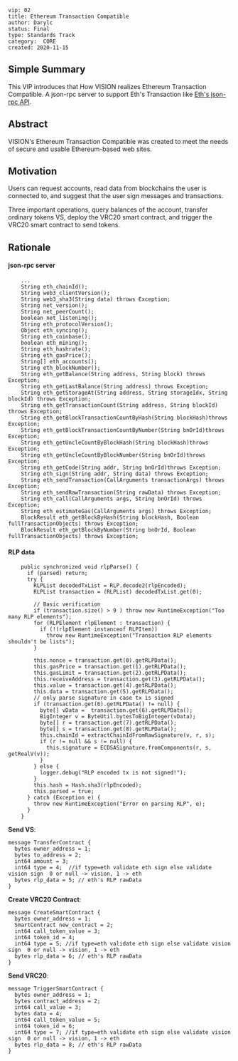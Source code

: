 ```
vip: 02
title: Ethereum Transaction Compatible
author: Darylc
status: Final
type: Standards Track
category:  CORE
created: 2020-11-15
```

## Simple Summary

This VIP introduces that How VISION realizes Ethereum Transaction Compatible. A json-rpc server to support Eth's Transaction like [Eth's json-rpc API](https://eth.wiki/json-rpc/API).

## Abstract

VISION's Ethereum Transaction Compatible was created to meet the needs of secure and usable Ethereum-based web sites. 

## Motivation

Users can request accounts, read data from blockchains the user is connected to, and suggest that the user sign messages and transactions. 

Three important operations, query balances of the account, transfer ordinary tokens VS, deploy the VRC20 smart contract, and trigger the VRC20 smart contract to send tokens.


## Rationale

#### json-rpc server

```
    ...
    String eth_chainId();
    String web3_clientVersion();
    String web3_sha3(String data) throws Exception;
    String net_version();
    String net_peerCount();
    boolean net_listening();
    String eth_protocolVersion();
    Object eth_syncing();
    String eth_coinbase();
    boolean eth_mining();
    String eth_hashrate();
    String eth_gasPrice();
    String[] eth_accounts();
    String eth_blockNumber();
    String eth_getBalance(String address, String block) throws Exception;
    String eth_getLastBalance(String address) throws Exception;
    String eth_getStorageAt(String address, String storageIdx, String blockId) throws Exception;
    String eth_getTransactionCount(String address, String blockId) throws Exception;
    String eth_getBlockTransactionCountByHash(String blockHash)throws Exception;
    String eth_getBlockTransactionCountByNumber(String bnOrId)throws Exception;
    String eth_getUncleCountByBlockHash(String blockHash)throws Exception;
    String eth_getUncleCountByBlockNumber(String bnOrId)throws Exception;
    String eth_getCode(String addr, String bnOrId)throws Exception;
    String eth_sign(String addr, String data) throws Exception;
    String eth_sendTransaction(CallArguments transactionArgs) throws Exception;
    String eth_sendRawTransaction(String rawData) throws Exception;
    String eth_call(CallArguments args, String bnOrId) throws Exception;
    String eth_estimateGas(CallArguments args) throws Exception;
    BlockResult eth_getBlockByHash(String blockHash, Boolean fullTransactionObjects) throws Exception;
    BlockResult eth_getBlockByNumber(String bnOrId, Boolean fullTransactionObjects) throws Exception;
```

#### RLP data

```
    public synchronized void rlpParse() {
      if (parsed) return;
      try {
        RLPList decodedTxList = RLP.decode2(rlpEncoded);
        RLPList transaction = (RLPList) decodedTxList.get(0);

        // Basic verification
        if (transaction.size() > 9 ) throw new RuntimeException("Too many RLP elements");
        for (RLPElement rlpElement : transaction) {
          if (!(rlpElement instanceof RLPItem))
            throw new RuntimeException("Transaction RLP elements shouldn't be lists");
        }

        this.nonce = transaction.get(0).getRLPData();
        this.gasPrice = transaction.get(1).getRLPData();
        this.gasLimit = transaction.get(2).getRLPData();
        this.receiveAddress = transaction.get(3).getRLPData();
        this.value = transaction.get(4).getRLPData();
        this.data = transaction.get(5).getRLPData();
        // only parse signature in case tx is signed
        if (transaction.get(6).getRLPData() != null) {
          byte[] vData =  transaction.get(6).getRLPData();
          BigInteger v = ByteUtil.bytesToBigInteger(vData);
          byte[] r = transaction.get(7).getRLPData();
          byte[] s = transaction.get(8).getRLPData();
          this.chainId = extractChainIdFromRawSignature(v, r, s);
          if (r != null && s != null) {
            this.signature = ECDSASignature.fromComponents(r, s, getRealV(v));
          }
        } else {
          logger.debug("RLP encoded tx is not signed!");
        }
        this.hash = Hash.sha3(rlpEncoded);
        this.parsed = true;
      } catch (Exception e) {
        throw new RuntimeException("Error on parsing RLP", e);
      }
    }
```

**Send VS**: 

```
message TransferContract {
  bytes owner_address = 1;
  bytes to_address = 2;
  int64 amount = 3;
  int64 type = 4;  //if type=eth validate eth sign else validate vision sign  0 or null -> vision, 1 -> eth
  bytes rlp_data = 5; // eth's RLP rawData
}
```

**Create VRC20 Contract**: 

```
message CreateSmartContract {
  bytes owner_address = 1;
  SmartContract new_contract = 2;
  int64 call_token_value = 3;
  int64 token_id = 4;
  int64 type = 5; //if type=eth validate eth sign else validate vision sign  0 or null -> vision, 1 -> eth
  bytes rlp_data = 6; // eth's RLP rawData
}
```

**Send VRC20**: 

```
message TriggerSmartContract {
  bytes owner_address = 1;
  bytes contract_address = 2;
  int64 call_value = 3;
  bytes data = 4;
  int64 call_token_value = 5;
  int64 token_id = 6;
  int64 type = 7; //if type=eth validate eth sign else validate vision sign  0 or null -> vision, 1 -> eth
  bytes rlp_data = 8; // eth's RLP rawData
}
```



